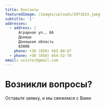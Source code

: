 ```yaml
---
title: Контакты
featuredImage: /images/uploads/2971833.jpeg
subtitle: '1'
addresses:
  - address: |
      Аграрная ул., 6б
      Донецк
      Донецкая область
      83000
    phone: +38 (050) 565-80-67
  - phone: +38 (050) 654-52-70
email: uvistor@gmail.com
---
```

# Возникли вопросы?

Оставьте заявку, и мы свяжемся с Вами
